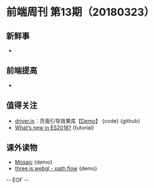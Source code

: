 # 前端周刊 第13期（20180323）

## 新鲜事
-

## 前端提高
- 

## 值得关注
- [driver.js](https://github.com/kamranahmedse/driver.js)：页面引导效果库【[Demo](http://kamranahmed.info/driver)】 {code} {github}
- [What’s new in ES2018?](https://slidr.io/mathiasbynens/what-s-new-in-es2018) {tutorial}

## 课外读物
- [Mosaic](https://codepen.io/Mamboleoo/pen/vRYxQy) {demo}
- [three.js webgl - path flow](https://zz85.github.io/threejs-path-flow/flow.html) {demo}

[//]: # (分类图标
    新闻 {news}
    视频 {video}
    教程 {tutorial}
    代码 {code}
    演示 {demo}
    观点 {opinion}
    技巧 {tips}
    工具 {tools}
    书籍 {book}
    文档 {doc}
    GayHub {github}
    规范 {w3c}
    规范 {mdn}
  )

-- EOF --